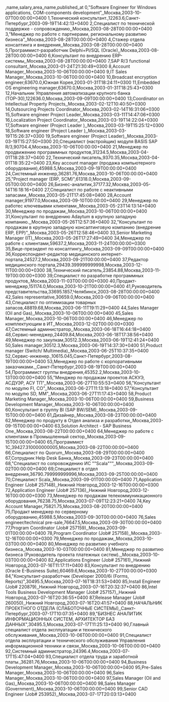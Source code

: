 ,name,salary,area_name,published_at
0,"Software Engineer for Windows applications, COM-components development",,Москва,2003-10-07T00:00:00+0400
1,Технический консультант.,12263.6,Санкт-Петербург,2003-09-19T14:42:13+0400
2,Специалист по технической поддержке - сопровождению,,Москва,2003-08-28T00:00:00+0400
3,"Менеджер по работе с партнерами, региональному развитию бизнеса",,Москва,2003-08-28T00:00:00+0400
4,Стажер отдела консалтинга и внедрения,,Москва,2003-08-28T00:00:00+0400
5,Программист-разработчик Delphi+Pl/SQL (Oracle),,Москва,2003-08-28T00:00:00+0400
6,Консультант по внедрению ERP-системы,,Москва,2003-08-28T00:00:00+0400
7,SAP R/3 functional consultant,,Москва,2003-01-24T21:30:49+0300
8,Account Manager,,Москва,2003-10-06T00:00:00+0400
9,IT Sales Manager,,Москва,2003-10-06T00:00:00+0400
10,Broadcast encryption engineer,63670.0,Южная Корея,2003-01-31T18:24:11+0300
11,Embedded OS engineering manager,63670.0,Москва,2003-01-31T18:25:43+0300
12,Начальник Управления автоматизации крупного банка (ТОР-30),122636.0,Москва,2003-09-09T00:00:00+0400
13,Coordinator on Intellectual Property Projects,,Москва,2003-02-12T10:40:50+0300
14,Outsourcing Projects Coordinator,,Москва,2003-02-14T16:31:06+0300
15,Software engineer  Project Leader,,Москва,2003-03-11T14:47:06+0300
16,Localization Project Coordinator,,Москва,2003-03-19T14:22:04+0300
17,Software engineer (Project Leader ),,Москва,2003-03-19T15:25:12+0300
18,Software engineer (Project Leader ),,Москва,2003-03-19T15:26:37+0300
19,Software engineer  (Project Leader),,Москва,2003-03-19T15:27:50+0300
20,Специалист (настройщик) модуля BASIS SAP R/3,90704.4,Москва,2003-10-06T00:00:00+0400
21,Менеджер по продвижению программных продуктов,31234.5,Москва,2003-04-01T18:28:37+0400
22,Технический писатель,9370.35,Москва,2003-04-01T18:35:22+0400
23,Key account manager  (продажа компьютерного оборудования),45988.5,Москва,2003-09-19T00:00:00+0400
24,Системный инженер,36281.76,Москва,2003-10-06T00:00:00+0400
25,"Project manager (ERP, SCM)",61318.0,Москва,2003-09-05T00:00:00+0400
26,Бизнес-аналитик,37177.32,Москва,2003-05-14T16:18:16+0400
27,Специалист по работе с неактивными запасами,,Москва,2003-05-21T17:45:08+0400
28,Аccount manager,91977.0,Москва,2003-09-10T00:00:00+0400
29,Менеджер по работес ключевывми клиентами,,Москва,2003-05-23T14:13:14+0400
30,Менеджер по продажам,,Москва,2003-10-06T00:00:00+0400
31,Консультант по внедрению Adaytum в крупную западную компанию.,,Москва,2003-05-26T12:57:36+0400
32,"Консультант по продажам в крупную западную консалтинговую компанию (внедрение ERP, EPP)",,Москва,2003-05-26T12:58:46+0400
33,Senior Marketing Manager (IT),,Москва,2003-05-26T17:27:49+0400
34,Менеджер по работе с клиентами,59637.2,Москва,2003-11-24T00:00:00+0300
35,Вице-президент по консалтингу,,Москва,2003-09-09T00:00:00+0400
36,Корреспондент-редактор медицинского интернет-портала,24527.2,Москва,2003-09-21T00:00:00+0400
37,Редактор медицинского портала,29439.399999999998,Москва,2003-12-11T00:00:00+0300
38,Технический писатель,23854.88,Москва,2003-11-19T00:00:00+0300
39,Специалист по разработке программных продуктов,,Москва,2003-11-03T00:00:00+0300
40,Продакт-менеджер,151174.0,Москва,2003-10-21T00:00:00+0400
41,Руководитель представительства,33695.1857,Челябинск,2003-08-28T00:00:00+0400
42,Sales representative,30659.0,Москва,2003-09-06T00:00:00+0400
43,Специалист по оптимизации товарных запасов,48819.68,Москва,2003-06-11T19:11:29+0400
44,Sales Manager (Oil and Gas),,Москва,2003-10-06T00:00:00+0400
45,Sales Manager,,Москва,2003-10-06T00:00:00+0400
46,Менеджер по комплектующим в ИТ,,Москва,2003-12-02T00:00:00+0300
47,Системный администратор,,Москва,2003-06-18T16:44:18+0400
48,Сервис-менеджер,24409.84,Москва,2003-06-18T17:38:56+0400
49,Менеджер по закупкам,30512.3,Москва,2003-06-19T12:41:24+0400
50,Sales manager,30512.3,Москва,2003-06-19T14:37:30+0400
51,Product manager (Switch/ Multimedia),,Москва,2003-06-25T10:37:35+0400
52,Сервис-инженер.,10615.045,Санкт-Петербург,2003-08-19T00:00:00+0400
53,Менеджер по работе с корпоративными заказчиками.,,Санкт-Петербург,2003-08-19T00:00:00+0400
54,Программист группы внедрения,45352.2,Москва,2003-10-13T00:00:00+0400
55,"Менджер по продажам  проектов АСКУЭ, АСДУЭР, АСУ ТП",,Москва,2003-06-27T10:55:53+0400
56,"Консультант по модулю FI, СО",,Москва,2003-06-27T11:13:18+0400
57,"Консультант по модулю SD, ММ",,Москва,2003-06-27T11:17:43+0400
58,Product Marketing Manager,,Москва,2003-10-06T00:00:00+0400
59,Business Development Manager,,Москва,2003-10-06T00:00:00+0400
60,Консультант в группу BI (SAP BW/SEM),,Москва,2003-09-15T00:00:00+0400
61,Дизайнер,,Москва,2003-08-23T00:00:00+0400
62,Менеджер по продукту в Отдел анализа и разработки,,Москва,2003-09-15T00:00:00+0400
63,Solution Architect -  SAP Business One,,Москва,2003-08-22T00:00:00+0400
64,Менеджер по работе с клиентами  в Промышленный сектор,,Москва,2003-09-15T00:00:00+0400
65,Программист 1С,39427.310000000005,Москва,2003-08-22T00:00:00+0400
66,Специалист по Quorum,,Москва,2003-08-29T00:00:00+0400
67,Сотрудник Help Desk Банка,,Москва,2003-09-23T00:00:00+0400
68,"Специалист по сопровождению ИС ""Scala""",,Москва,2003-09-02T00:00:00+0400
69,Cпециалист в отдел внедрения,36790.799999999996,Москва,2003-09-25T00:00:00+0400
70,Специалист Scala,,Москва,2003-09-01T00:00:00+0400
71,Application Engineer   (Job# 257148),,Нижний Новгород,2003-12-16T00:00:00+0300
72,Application Engineer   (Job# 257136),,Нижний Новгород,2003-12-16T00:00:00+0300
73,Менеджер по продажам телекоммуникационного оборудования,76238.75,Москва,2003-07-09T12:23:21+0400
74,Key Account Manager,75821.75,Москва,2003-08-20T00:00:00+0400
75,Продакт менеджер по серверному оборудованию,45988.5,Москва,2003-09-30T00:00:00+0400
76,Sales engineer/technical pre-sale,76647.5,Москва,2003-09-30T00:00:00+0400
77,Program Coordinator   (Job# 257159),,Москва,2003-09-01T00:00:00+0400
78,Program Coordinator   (Job# 257158),,Москва,2003-12-16T00:00:00+0300
79,Менеджер по продажам,,Москва,2003-10-03T00:00:00+0400
80,Менеджер по развитию учебного бизнеса,,Москва,2003-10-03T00:00:00+0400
81,Менеджер по развитию бизнеса (Руководитель проекта платежных систем).,,Москва,2003-10-03T00:00:00+0400
82,Applications Engineer   (Job# 257161),,Нижний Новгород,2003-07-16T11:17:11+0400
83,Консультант по внедрению (Oracle E-Business Suite),60469.6,Москва,2003-10-27T00:00:00+0300
84,"Консультант-разработчик (Developer 2000/6i (Forms, Reports)",30495.5,Москва,2003-07-16T18:31:53+0400
85,Install Engineer   (Job# 220879),,Нижний Новгород,2003-07-16T20:32:37+0400
86,Intel Tools Business Development Manager   (Job# 257157),,Нижний Новгород,2003-07-16T20:36:55+0400
87,Release Manager   (Job# 260050),,Нижний Новгород,2003-07-16T20:41:57+0400
88,НАЧАЛЬНИК ПРОЕКТНОГО ОТДЕЛА (СЛАБОТОЧНЫЕ СИСТЕМЫ),,Санкт-Петербург,2003-07-17T10:07:35+0400
89,"БИЗНЕС АНАЛИТИК ИНФОРМАЦИОННЫХ СИСТЕМ, АРХИТЕКТОР БАЗ ДАННЫХ",30495.5,Москва,2003-07-17T11:25:13+0400
90,Главный специалист отдела эксплуатации и технического обслуживания,,Москва,2003-10-06T00:00:00+0400
91,Специалист отдела эксплуатации и технического обслуживания Управления информационной техники и связи,,Москва,2003-10-06T00:00:00+0400
92,Системный администратор,24396.4,Москва,2003-07-17T15:47:04+0400
93,Специалист отдела труда и заработной платы.,36281.76,Москва,2003-10-06T00:00:00+0400
94,Business Development Manager,,Москва,2003-10-06T00:00:00+0400
95,Pre-Sales Manager,,Москва,2003-10-06T00:00:00+0400
96,Sales Manager,,Москва,2003-10-06T00:00:00+0400
97,Sales Manager (Oil and Gas),,Москва,2003-10-06T00:00:00+0400
98,Sales Manager (Government),,Москва,2003-10-06T00:00:00+0400
99,Senior CAD Engineer   (Job# 253952),,Москва,2003-07-17T20:03:13+0400
